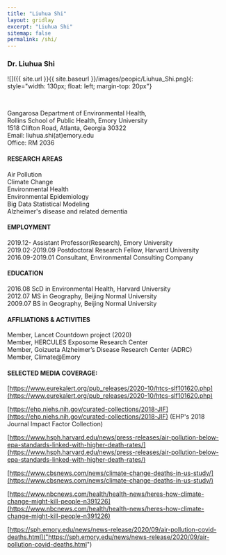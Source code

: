 ```yaml
---
title: "Liuhua Shi"
layout: gridlay
excerpt: "Liuhua Shi"
sitemap: false
permalink: /shi/
---
```


### <b>Dr. Liuhua Shi</b>
<div class="row">
<div class="col-sm-2 clearfix">
![]({{ site.url }}{{ site.baseurl }}/images/peopic/Liuhua_Shi.png){: style="width: 130px; float: left; margin-top: 20px"}
</div>
<div class="col-sm-7 clearfix">
<p> <br /> </p>
Gangarosa Department of Environmental Health, <br/>
Rollins School of Public Health, Emory University<br/>
1518 Clifton Road, Atlanta, Georgia 30322<br/>
Email: liuhua.shi(at)emory.edu<br/>
Office: RM 2036<br/>
</div>
</div>

<div class="row">

<div class="col-sm-7 clearfix">

#### <b>RESEARCH AREAS</b>  

Air Pollution<br/>
Climate Change<br/>
Environmental Health<br/>
Environmental Epidemiology<br/>
Big Data Statistical Modeling<br/>
Alzheimer's disease and related dementia<br/>

#### <b>EMPLOYMENT</b>

2019.12-         Assistant Professor(Research), Emory University<br/>
2019.02-2019.09  Postdoctoral Research Fellow, Harvard University <br/> 
2016.09-2019.01  Consultant, Environmental Consulting Company<br/>

#### <b>EDUCATION</b>

2016.08   ScD in Environmental Health, Harvard University <br/>
2012.07   MS in Geography, Beijing Normal University<br/>
2009.07   BS in Geography, Beijing Normal University<br/>


#### <b>AFFILIATIONS & ACTIVITIES</b>

Member, Lancet Countdown project (2020)<br/>
Member, HERCULES Exposome Research Center<br/>
Member, Goizueta Alzheimer’s Disease Research Center (ADRC) <br/>
Member, Climate@Emory<br/>

</div>

</div>

<div class="row">
<div class="col-sm-12 clearfix">

#### SELECTED MEDIA COVERAGE:

[https://www.eurekalert.org/pub_releases/2020-10/htcs-slf101620.php](https://www.eurekalert.org/pub_releases/2020-10/htcs-slf101620.php)

[https://ehp.niehs.nih.gov/curated-collections/2018-JIF](https://ehp.niehs.nih.gov/curated-collections/2018-JIF) (EHP's 2018 Journal Impact Factor Collection)

[https://www.hsph.harvard.edu/news/press-releases/air-pollution-below-epa-standards-linked-with-higher-death-rates/](https://www.hsph.harvard.edu/news/press-releases/air-pollution-below-epa-standards-linked-with-higher-death-rates/)

[https://www.cbsnews.com/news/climate-change-deaths-in-us-study/](https://www.cbsnews.com/news/climate-change-deaths-in-us-study/)

[https://www.nbcnews.com/health/health-news/heres-how-climate-change-might-kill-people-n391226](https://www.nbcnews.com/health/health-news/heres-how-climate-change-might-kill-people-n391226)

[https://sph.emory.edu/news/news-release/2020/09/air-pollution-covid-deaths.html]("https://sph.emory.edu/news/news-release/2020/09/air-pollution-covid-deaths.html")
</div>
</div>
